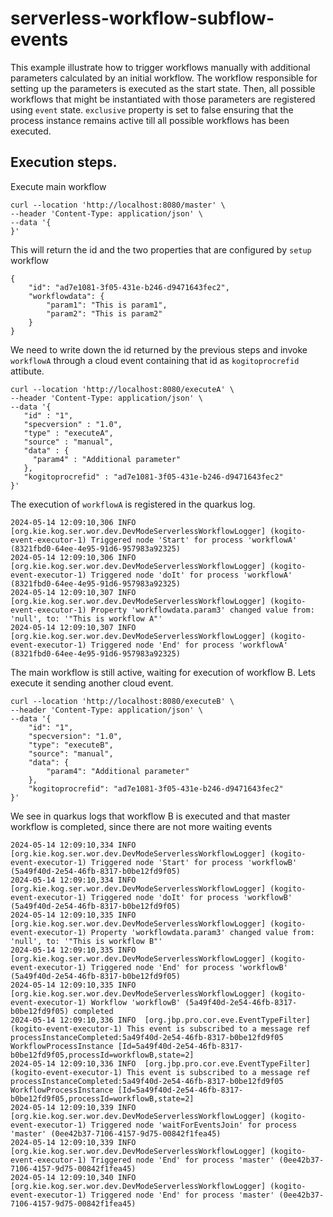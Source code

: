 # serverless-workflow-subflow-events

This example illustrate how to trigger workflows manually with additional parameters calculated by an initial workflow. 
The workflow responsible for setting up the parameters is executed as the start state.
Then, all possible workflows that might be instantiated with those parameters are registered using `event` state. `exclusive` property is set to false ensuring that the process instance remains active till all possible workflows has been executed. 

## Execution steps. 

Execute main workflow

```
curl --location 'http://localhost:8080/master' \
--header 'Content-Type: application/json' \
--data '{
}'
```

This will return the id and the two properties that are configured by `setup` workflow

```
{
    "id": "ad7e1081-3f05-431e-b246-d9471643fec2",
    "workflowdata": {
        "param1": "This is param1",
        "param2": "This is param2"
    }
}
```

We need to write down the id returned by the previous steps and invoke `workflowA` through a cloud event containing that id as `kogitoprocrefid` attibute. 

```
curl --location 'http://localhost:8080/executeA' \
--header 'Content-Type: application/json' \
--data '{
   "id" : "1",
   "specversion" : "1.0",
   "type" : "executeA",
   "source" : "manual", 
   "data" : {  
     "param4" : "Additional parameter"
   },
   "kogitoprocrefid" : "ad7e1081-3f05-431e-b246-d9471643fec2"
}'
```

The execution of `workflowA` is registered in the quarkus log. 

```
2024-05-14 12:09:10,306 INFO  [org.kie.kog.ser.wor.dev.DevModeServerlessWorkflowLogger] (kogito-event-executor-1) Triggered node 'Start' for process 'workflowA' (8321fbd0-64ee-4e95-91d6-957983a92325)
2024-05-14 12:09:10,306 INFO  [org.kie.kog.ser.wor.dev.DevModeServerlessWorkflowLogger] (kogito-event-executor-1) Triggered node 'doIt' for process 'workflowA' (8321fbd0-64ee-4e95-91d6-957983a92325)
2024-05-14 12:09:10,307 INFO  [org.kie.kog.ser.wor.dev.DevModeServerlessWorkflowLogger] (kogito-event-executor-1) Property 'workflowdata.param3' changed value from: 'null', to: '"This is workflow A"'
2024-05-14 12:09:10,307 INFO  [org.kie.kog.ser.wor.dev.DevModeServerlessWorkflowLogger] (kogito-event-executor-1) Triggered node 'End' for process 'workflowA' (8321fbd0-64ee-4e95-91d6-957983a92325)
```

The main workflow is still active, waiting for execution of workflow B. Lets execute it sending another cloud event. 

```
curl --location 'http://localhost:8080/executeB' \
--header 'Content-Type: application/json' \
--data '{
    "id": "1",
    "specversion": "1.0",
    "type": "executeB",
    "source": "manual",
    "data": {
        "param4": "Additional parameter"
    },
    "kogitoprocrefid": "ad7e1081-3f05-431e-b246-d9471643fec2"
}'
```

We  see in quarkus logs that workflow B is executed and that master workflow is completed, since there are not more waiting events

```
2024-05-14 12:09:10,334 INFO  [org.kie.kog.ser.wor.dev.DevModeServerlessWorkflowLogger] (kogito-event-executor-1) Triggered node 'Start' for process 'workflowB' (5a49f40d-2e54-46fb-8317-b0be12fd9f05)
2024-05-14 12:09:10,334 INFO  [org.kie.kog.ser.wor.dev.DevModeServerlessWorkflowLogger] (kogito-event-executor-1) Triggered node 'doIt' for process 'workflowB' (5a49f40d-2e54-46fb-8317-b0be12fd9f05)
2024-05-14 12:09:10,335 INFO  [org.kie.kog.ser.wor.dev.DevModeServerlessWorkflowLogger] (kogito-event-executor-1) Property 'workflowdata.param3' changed value from: 'null', to: '"This is workflow B"'
2024-05-14 12:09:10,335 INFO  [org.kie.kog.ser.wor.dev.DevModeServerlessWorkflowLogger] (kogito-event-executor-1) Triggered node 'End' for process 'workflowB' (5a49f40d-2e54-46fb-8317-b0be12fd9f05)
2024-05-14 12:09:10,335 INFO  [org.kie.kog.ser.wor.dev.DevModeServerlessWorkflowLogger] (kogito-event-executor-1) Workflow 'workflowB' (5a49f40d-2e54-46fb-8317-b0be12fd9f05) completed
2024-05-14 12:09:10,336 INFO  [org.jbp.pro.cor.eve.EventTypeFilter] (kogito-event-executor-1) This event is subscribed to a message ref processInstanceCompleted:5a49f40d-2e54-46fb-8317-b0be12fd9f05 WorkflowProcessInstance [Id=5a49f40d-2e54-46fb-8317-b0be12fd9f05,processId=workflowB,state=2]
2024-05-14 12:09:10,336 INFO  [org.jbp.pro.cor.eve.EventTypeFilter] (kogito-event-executor-1) This event is subscribed to a message ref processInstanceCompleted:5a49f40d-2e54-46fb-8317-b0be12fd9f05 WorkflowProcessInstance [Id=5a49f40d-2e54-46fb-8317-b0be12fd9f05,processId=workflowB,state=2]
2024-05-14 12:09:10,339 INFO  [org.kie.kog.ser.wor.dev.DevModeServerlessWorkflowLogger] (kogito-event-executor-1) Triggered node 'waitForEventsJoin' for process 'master' (0ee42b37-7106-4157-9d75-00842f1fea45)
2024-05-14 12:09:10,339 INFO  [org.kie.kog.ser.wor.dev.DevModeServerlessWorkflowLogger] (kogito-event-executor-1) Triggered node 'End' for process 'master' (0ee42b37-7106-4157-9d75-00842f1fea45)
2024-05-14 12:09:10,340 INFO  [org.kie.kog.ser.wor.dev.DevModeServerlessWorkflowLogger] (kogito-event-executor-1) Triggered node 'End' for process 'master' (0ee42b37-7106-4157-9d75-00842f1fea45)
```
